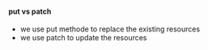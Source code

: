 #### put vs patch

- we use put methode to replace the existing resources
- we use patch to update the resources
